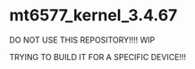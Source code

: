 mt6577_kernel_3.4.67
====================

DO NOT USE THIS REPOSITORY!!!! WIP

TRYING TO BUILD IT FOR A SPECIFIC DEVICE!!!

